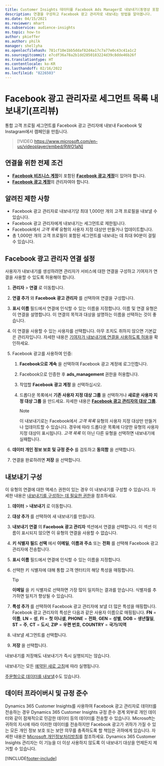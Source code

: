 ```yaml
---
title: Customer Insights 데이터를 Facebook Ads Manager로 내보내기(동영상 포함)
description: 연결을 구성하고 Facebook 광고 관리자로 내보내는 방법을 알아봅니다.
ms.date: 04/15/2021
ms.reviewer: mhart
ms.subservice: audience-insights
ms.topic: how-to
author: pkieffer
ms.author: philk
manager: shellyha
ms.openlocfilehash: 781cf10e1bb5ddaf82d4a17c7a77e0c43c41a1c2
ms.sourcegitcommit: e7cdf36a78a2b1dd2850183224d39c8dde46b26f
ms.translationtype: HT
ms.contentlocale: ko-KR
ms.lasthandoff: 02/16/2022
ms.locfileid: "8226503"
---
```

# <a name="export-segments-list-to-facebook-ads-manager-preview"></a>Facebook 광고 관리자로 세그먼트 목록 내보내기(프리뷰)

통합 고객 프로필 세그먼트를 Facebook 광고 관리자에 내보내 Facebook 및 Instagram에서 캠페인을 만듭니다.

> [!VIDEO https://www.microsoft.com/en-us/videoplayer/embed/RWO1aN]

## <a name="prerequisites-for-connection"></a>연결을 위한 전제 조건

- [**Facebook 비즈니스 계정**](https://business.facebook.com/)이 포함된 [**Facebook 광고 계정**](https://www.facebook.com/business/learn/lessons/step-by-step-ads-manager-account)이 있어야 합니다.
- [**Facebook 광고 계정**](https://www.facebook.com/business/learn/lessons/step-by-step-ads-manager-account)의 관리자여야 합니다.

## <a name="known-limitations"></a>알려진 제한 사항

- Facebook 광고 관리자로 내보내기당 최대 1,000만 개의 고객 프로필을 내보낼 수 있습니다.
- Facebook 광고 관리자에게 내보내기는 세그먼트로 제한됩니다.
- Facebook에서 *고객 목록* 유형의 사용자 지정 대상만 만들거나 업데이트합니다.
- 총 1,000만 개의 고객 프로필이 포함된 세그먼트를 내보내는 데 최대 90분이 걸릴 수 있습니다.

## <a name="set-up-connection-to-facebook-ads-manager"></a>Facebook 광고 관리자 연결 설정

사용자가 내보내기를 생성하려면 관리자가 서비스에 대한 연결을 구성하고 기여자가 연결을 사용할 수 있도록 허용해야 합니다.

1. **관리자** > **연결** 로 이동합니다.

1. **연결 추가** 와 **Facebook 광고 관리자** 를 선택하여 연결을 구성합니다.

1. **표시 이름** 필드에서 연결에 인식할 수 있는 이름을 지정합니다. 이름 및 연결 유형은 이 연결을 설명합니다. 이 연결의 목적과 대상을 설명하는 이름을 선택하는 것이 좋습니다.

1. 이 연결을 사용할 수 있는 사용자를 선택합니다. 아무 조치도 취하지 않으면 기본값은 관리자입니다. 자세한 내용은 [기여자가 내보내기에 연결을 사용하도록 허용](connections.md#allow-contributors-to-use-a-connection-for-exports)을 확인하세요.

1. Facebook 광고를 사용하여 인증: 

   1. **Facebook으로 계속** 을 선택하여 Facebook 광고 계정에 로그인합니다.

   1. Facebook으로 인증한 후 **ads_management** 권한을 허용합니다.

   1. 작업할 **Facebook 광고 계정** 을 선택하십시오.

   1. 드롭다운 목록에서 **기존 사용자 지정 대상 그룹** 을 선택하거나 **새로운 사용자 지정 대상 그룹** 을 만드세요. 자세한 내용은 [**Facebook 광고 관리자의 대상 그룹**](https://www.facebook.com/business/help/744354708981227?id=2469097953376494).
      > [!NOTE]
      > 이 내보내기로는 Facebook에서 *고객 목록* 유형의 사용자 지정 대상만 만들거나 업데이트할 수 있습니다. 경우에 따라 드롭다운 목록에 다양한 유형의 사용자 지정 대상이 표시됩니다. *고객 목록* 이 아닌 다른 유형을 선택하면 내보내기에 실패합니다. 

1. **데이터 개인 정보 보호 및 규정 준수** 를 검토하고 **동의함** 을 선택합니다.

1. 연결을 완료하려면 **저장** 을 선택합니다.

## <a name="configure-an-export"></a>내보내기 구성

이 유형의 연결에 대한 액세스 권한이 있는 경우 이 내보내기를 구성할 수 있습니다. 자세한 내용은 [내보내기를 구성하는 데 필요한 권한](export-destinations.md#set-up-a-new-export)을 참조하세요.

1. **데이터** > **내보내기** 로 이동합니다.

1. **대상 추가** 를 선택하여 새 내보내기를 만듭니다. 

1. **내보내기 연결** 의 **Facebook 광고 관리자** 섹션에서 연결을 선택합니다. 이 섹션 이름이 표시되지 않으면 이 유형의 연결을 사용할 수 없습니다.

1. **키 식별자 필드 선택** 에서 **이메일**, **이름과 주소** 또는 **전화** 를 선택해 Facebook 광고 관리자에 전송합니다. 

1. **표시 이름** 필드에서 연결에 인식할 수 있는 이름을 지정합니다.

1. 선택한 키 식별자에 대해 통합 고객 엔터티의 해당 특성을 매핑합니다.
   > [!TIP]
   > **이메일** 을 키 식별자로 선택하면 가장 많이 일치하는 결과를 얻습니다. 식별자를 추가하면 일치가 향상될 수 있습니다.

1. **특성 추가** 를 선택하여 Facebook 광고 관리자에 보낼 더 많은 특성을 매핑합니다. Facebook 광고 관리자의 특성은 다음과 같은 사용자 이름으로 매핑됩니다. **FN** = **이름**, **LN** = **성**, **FI** = **첫 이니셜**, **PHONE** = **전화**, **GEN** = **성별**, **DOB** = **생년월일**, **ST** = **주**, **CT** = **도시**, **ZIP** = **우편 번호**, **COUNTRY** = **국가/지역**

1. 내보낼 세그먼트를 선택합니다.

1. **저장** 을 선택합니다.

내보내기를 저장해도 내보내기가 즉시 실행되지는 않습니다.

내보내기는 모든 [예약된 새로 고침](system.md#schedule-tab)에 따라 실행됩니다. 

[주문형으로 데이터를 내보낼](export-destinations.md#run-exports-on-demand)수도 있습니다. 

## <a name="data-privacy-and-compliance"></a>데이터 프라이버시 및 규정 준수

Dynamics 365 Customer Insights를 사용하여 Facebook 광고 관리자로 데이터를 전송하는 경우 Dynamics 365 Customer Insights 규정 준수 경계 외부로 개인 데이터와 같이 잠재적으로 민감한 데이터 등의 데이터를 전송할 수 있습니다. Microsoft는 귀하의 지시에 따라 이러한 데이터를 전송하지만 Facebook 광고가 귀하가 가질 수 있는 모든 개인 정보 보호 또는 보안 의무를 충족하도록 할 책임은 귀하에게 있습니다. 자세한 내용은 [Microsoft 개인정보처리방침](https://go.microsoft.com/fwlink/?linkid=396732)를 참조하세요.
Dynamics 365 Customer Insights 관리자는 이 기능을 더 이상 사용하지 않도록 이 내보내기 대상을 언제든지 제거할 수 있습니다.


[!INCLUDE[footer-include](../includes/footer-banner.md)]
